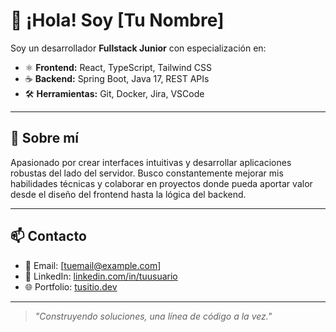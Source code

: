 # 👋 ¡Hola! Soy [Tu Nombre]

Soy un desarrollador **Fullstack Junior** con especialización en:

- ⚛️ **Frontend:** React, TypeScript, Tailwind CSS  
- ☕ **Backend:** Spring Boot, Java 17, REST APIs  
- 🛠️ **Herramientas:** Git, Docker, Jira, VSCode

---

## 🚀 Sobre mí

Apasionado por crear interfaces intuitivas y desarrollar aplicaciones robustas del lado del servidor. Busco constantemente mejorar mis habilidades técnicas y colaborar en proyectos donde pueda aportar valor desde el diseño del frontend hasta la lógica del backend.

---

## 📫 Contacto

- 📧 Email: [tuemail@example.com]
- 💼 LinkedIn: [linkedin.com/in/tuusuario](https://linkedin.com/in/tuusuario)
- 🌐 Portfolio: [tusitio.dev](https://tusitio.dev)

---

> _"Construyendo soluciones, una línea de código a la vez."_
